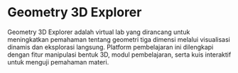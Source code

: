 # Geometry 3D Explorer

Geometry 3D Explorer adalah virtual lab yang dirancang untuk meningkatkan pemahaman tentang geometri tiga dimensi melalui visualisasi dinamis dan eksplorasi langsung. Platform pembelajaran ini dilengkapi dengan fitur manipulasi bentuk 3D, modul pembelajaran, serta kuis interaktif untuk menguji pemahaman materi. 
